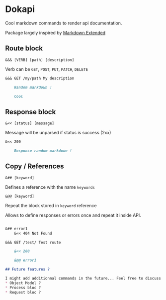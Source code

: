 # Dokapi

Cool markdown commands to render api documentation.

Package largely inspired by [Markdown Extended](https://github.com/qjebbs/vscode-markdown-extended)

## Route block

`&&& [VERB] [path] [description]`

Verb can be `GET`, `POST`, `PUT`, `PATCH`, `DELETE`

```md
&&& GET /my/path My description

	Random markdown !

	Cool
```


## Response block

`&<< [status] [message]`

Message will be unparsed if status is success (2xx)

```md
&<< 200

	Response random markdown !
```


## Copy / References

`&## [keyword]`

Defines a reference with the name `keywords`

`&@@ [keyword]`

Repeat the block stored in `keyword` reference

Allows to define responses or errors once and repeat it inside API.

```md

&## error1
	&<< 404 Not Found

&&& GET /test/ Test route

	&<< 200

	&@@ error1

## Future features ?

I might add additionnal commands in the future... Feel free to discuss it in issues.
* Object Model ?
* Process bloc ?
* Request bloc ?
